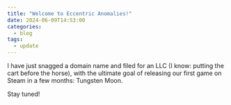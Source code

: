 ```yaml
---
title: "Welcome to Eccentric Anomalies!"
date: 2024-06-09T14:53:00
categories:
  - blog
tags:
  - update
---
```


I have just snagged a domain name and filed for an LLC (I know: putting the cart before the horse), 
with the ultimate goal of releasing our first game on Steam in a few months: Tungsten Moon.

Stay tuned!